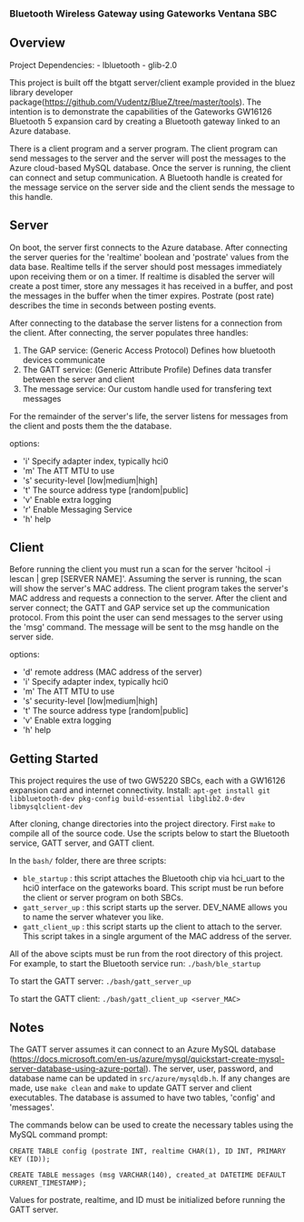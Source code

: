 ### Bluetooth Wireless Gateway using Gateworks Ventana SBC

## Overview 
Project Dependencies:
    - lbluetooth 
    - glib-2.0
    
This project is built off the btgatt server/client example provided in the bluez library developer package(https://github.com/Vudentz/BlueZ/tree/master/tools). The intention is to demonstrate the capabilities of the Gateworks GW16126 Bluetooth 5 expansion card by creating a Bluetooth gateway linked to an Azure database.

There is a client program and a server program. The client program can send messages to the server and the server will post the messages to the Azure cloud-based MySQL database. 
Once the server is running, the client can connect and setup communication. A Bluetooth handle is created for the message service on the server side and the client sends the message to this handle.

## Server 
On boot, the server first connects to the Azure database. After connecting the server queries for the 'realtime' boolean and 'postrate' values from the data base. Realtime tells if the server should post messages immediately upon receiving them or on a timer. If realtime is disabled the server will create a post timer, store any messages it has received in a buffer, and post the messages in the buffer when the timer expires. Postrate (post rate) describes the time in seconds between posting events.

After connecting to the database the server listens for a connection from the client. After connecting, the server populates three handles:
1. The GAP service: (Generic Access Protocol) Defines how bluetooth devices communicate
2. The GATT service: (Generic Attribute Profile) Defines data transfer between the server and client
3. The message service: Our custom handle used for transfering text messages 

For the remainder of the server's life, the server listens for messages from the client and posts them the the database. 
    
options:
- 'i' Specify adapter index, typically hci0 
- 'm' The ATT MTU to use
- 's' security-level [low|medium|high]
- 't' The source address type [random|public]
- 'v' Enable extra logging
- 'r' Enable Messaging Service
- 'h' help

## Client 
Before running the client you must run a scan for the server 'hcitool -i <hciX> lescan | grep [SERVER NAME]'. Assuming the server is running, the scan will show the server's MAC address. The client program takes the server's MAC address and requests a connection to the server. 
After the client and server connect; the GATT and GAP service set up the communication protocol. From this point the user can send messages to the server using the 'msg' command. The message will be sent to the msg handle on the server side. 

options: 
- 'd' remote address (MAC address of the server)
- 'i' Specify adapter index, typically hci0 
- 'm' The ATT MTU to use
- 's' security-level [low|medium|high]
- 't' The source address type [random|public]
- 'v' Enable extra logging
- 'h' help

## Getting Started
This project requires the use of two GW5220 SBCs, each with a GW16126 expansion card and internet connectivity.
Install:
```apt-get install git libbluetooth-dev pkg-config build-essential libglib2.0-dev libmysqlclient-dev```

After cloning, change directories into the project directory. First `make` to compile all of the source code. Use the scripts below to start the Bluetooth service, GATT server, and GATT client. 

In the `bash/` folder, there are three scripts: 
- `ble_startup` : this script attaches the Bluetooth chip via hci_uart to the hci0 interface on the gateworks board. This script must be run before the client or server program on both SBCs. 
- `gatt_server_up` : this script starts up the server. DEV_NAME allows you to name the server whatever you like. 
- `gatt_client_up` : this script starts up the client to attach to the server. This script takes in a single argument of the MAC address of the server. 

All of the above scipts must be run from the root directory of this project. For example, to start the Bluetooth service run:
```./bash/ble_startup```

To start the GATT server:
```./bash/gatt_server_up```

To start the GATT client:
```./bash/gatt_client_up <server_MAC>```

## Notes
The GATT server assumes it can connect to an Azure MySQL database (https://docs.microsoft.com/en-us/azure/mysql/quickstart-create-mysql-server-database-using-azure-portal). The server, user, password, and database name can be updated in `src/azure/mysqldb.h`. If any changes are made, use `make clean` and `make` to update GATT server and client executables. The database is assumed to have two tables, 'config' and 'messages'. 

The commands below can be used to create the necessary tables using the MySQL command prompt:

```CREATE TABLE config (postrate INT, realtime CHAR(1), ID INT, PRIMARY KEY (ID));```

```CREATE TABLE messages (msg VARCHAR(140), created_at DATETIME DEFAULT CURRENT_TIMESTAMP);```

Values for postrate, realtime, and ID must be initialized before running the GATT server.
